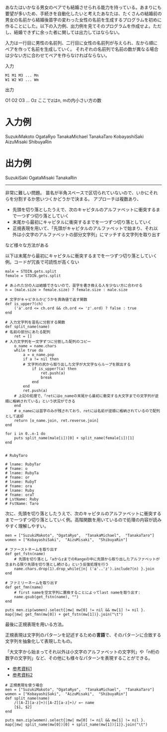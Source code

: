あなたはいかなる男女のペアでも結婚させられる能力を持っている。あまりにも要望が多いため、手続きを自動化したいと考えたあなたは、たくさんの結婚前の男女の名前から結婚後苗字の変わった女性の名前を生成するプログラムを初めに作ることにした。以下の入力例、出力例を見てそのプログラムを作成せよ。ただし、結婚できずに余った者に関しては出力してはならない。

入力は一行目に男性の名前列、二行目に女性の名前列が与えられ、左から順にペアを作って名前を生成していく。 それぞれの名前列で名前の数が異なる場合は少ない方に合わせてペアを作らなければならない。

入力
```
M1 M1 M3 ... Mn
W1 W2 W3 ... Wm
```
出力

O1 O2 O3 ... Oz
ここでzはn, mの内小さい方の数

# 入力例
SuzukiMakoto OgataRyo TanakaMichael TanakaTaro
KobayashiSaki AizuMisaki ShibuyaRin

# 出力例
SuzukiSaki OgataMisaki TanakaRin

---

非常に難しい問題。
苗名が半角スペースで区切られていないので、いかにそれらを分割するか思いつくかどうかで決まる。
アプローチは複数あり、

* 先頭を切り落としたうえで、次のキャピタルのアルファベットに衝突するまで一つずつ切り落としていく
* 末尾から最初にキャピタルに衝突するまでを一つずつ切り落としていく
* 正規表現を用いて、「先頭がキャピタルのアルファベットで始まり、それ以外は小文字のアルファベットの部分文字列」にマッチする文字列を取り出す

など様々な方法がある

以下は末尾から最初にキャピタルに衝突するまでを一つずつ切り落としていく例。コードが冗長で可読性が高くない

```
male = STDIN.gets.split
female = STDIN.gets.split

# あふれた分の人は結婚できないので、苗字を書き換える人を少ない方に合わせる
n = (male.size > female.size) ? female.size : male.size

# 文字がキャピタルかどうかを真偽値で返す関数
def is_upper?(ch)
    ('a'.ord <= ch.ord && ch.ord <= 'z'.ord) ? false : true
end

# 入力文字列を苗名に分割する関数
def split_name(name)
# 名前の部分にあたる配列
    ret = []
# 入力文字列を一文字ずつに分割した配列のコピー
    o_name = name.chars
    while true do
        a = o_name.pop
        if a != nil then
        # 文字列の尻から取り出した文字が大文字ならループを脱出する
            if is_upper?(a) then
                ret.push(a)
                break
            end
        end
        ret.push(a)
    # 上記の処理で、「retにはo_nameの末尾から最初に衝突する大文字までの文字列が逆順に格納されている」という状況ができる
    end
    # o_nameには苗字のみが残されており、retには名前が逆順に格納されているので配列として返却
    return [o_name.join, ret.reverse.join]
end

for i in 0..n-1 do
    puts split_name(male[i])[0] + split_name(female[i])[1]
end


# RubyTaro

# lname: RubyTar
# fname: o
# lname: RubyTa
# fname: or
# lname: RubyT
# fname: ora
# lname: Ruby
# fname: oraT
# LstName: Ruby
# FstName: Taro
```

次に、先頭を切り落としたうえで、次のキャピタルのアルファベットに衝突するまで一つずつ切り落としていく例。高階関数を用いているので処理の内容が読みやすく理解しやすい。

```
men = ["SuzukiMakoto", "OgataRyo",  "TanakaMichael",  "TanakaTaro"]
women = ["KobayashiSaki",  "AizuMisaki",  "ShibuyaRin"]

# ファーストネームを取り出す
def get_fstn(name)
    # 先頭を切り落とし「aからzまでのRangeの中に先頭から取り出したアルファベットが含まれる限り先頭を切り落とし続ける」という反復処理を行う
    name.chars.drop(1).drop_while{|n| ('a'..'z').include?(n) }.join
end

# ファミリーネームを取り出す
def get_fmn(name)
    # first nameを空文字列に置換することによってlast nameを取り出す:
    name.gsub(get_fstn(name), "")
end

puts men.zip(women).select{|mw| mw[0] != nil && mw[1] != nil }.
map{|mw| get_fmn(mw[0]) + get_fstn(mw[1])}.join("\t")

```

最後に正規表現を用いる方法。

正規表現は文字列のパターンを記述するための**言語**で、そのパターンに合致する文字列を抽象化して表現したもの。

「大文字から始まってそれ以外は小文字のアルファベットの文字列」や「n桁の数字の文字列」など、その他にも様々なパターンを表現することができる。

* [参考資料1](http://www.megasoft.co.jp/mifes/seiki/)
* [参考資料2](http://www.megasoft.co.jp/mifes/seiki/meta.html)

```
# 正規表現を使う場合
men = ["SuzukiMakoto", "OgataRyo",  "TanakaMichael",  "TanakaTaro"]
women = ["KobayashiSaki",  "AizuMisaki",  "ShibuyaRin"]
def split_name(name)
    /([A-Z][a-z]+)([A-Z][a-z]+)/ =~ name
    [$1, $2]
end

puts men.zip(women).select{|mw| mw[0] != nil && mw[1] != nil }.
map{|mw| split_name(mw[0])[0] + split_name(mw[1])[1]}.join("\t")
```
